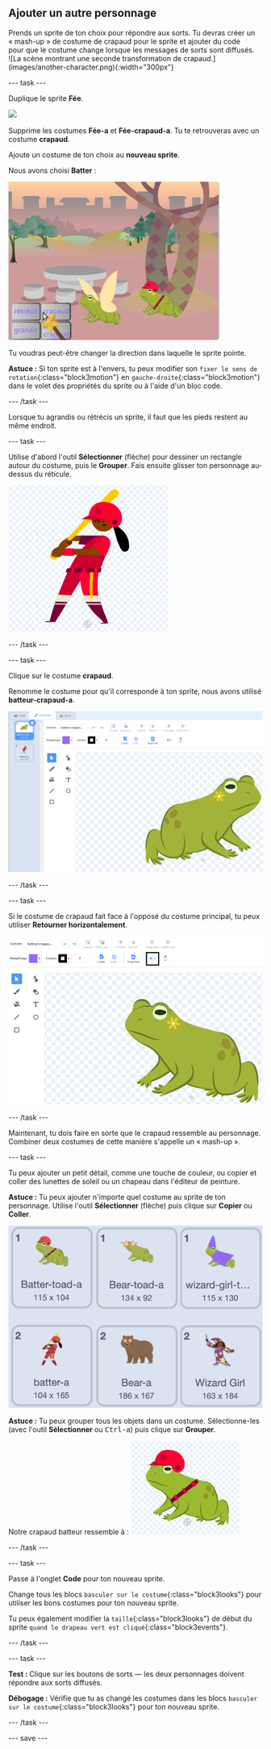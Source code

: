 ## Ajouter un autre personnage

<div style="display: flex; flex-wrap: wrap">
<div style="flex-basis: 200px; flex-grow: 1; margin-right: 15px;">
Prends un sprite de ton choix pour répondre aux sorts. Tu devras créer un « mash-up » de costume de crapaud pour le sprite et ajouter du code pour que le costume change lorsque les messages de sorts sont diffusés.
</div>
<div>
![La scène montrant une seconde transformation de crapaud.](images/another-character.png){:width="300px"}
</div>
</div>

--- task ---

Duplique le sprite **Fée**.

![](images/duplicate-fairy.png)

Supprime les costumes **Fée-a** et **Fée-crapaud-a**. Tu te retrouveras avec un costume **crapaud**.

Ajoute un costume de ton choix au **nouveau sprite**.

Nous avons choisi **Batter** :

![](images/batter-on-stage.png)

Tu voudras peut-être changer la direction dans laquelle le sprite pointe.

**Astuce :** Si ton sprite est à l'envers, tu peux modifier son `fixer le sens de rotation`{:class="block3motion"} en `gauche-droite`{:class="block3motion"} dans le volet des propriétés du sprite ou à l'aide d'un bloc code.

--- /task ---

Lorsque tu agrandis ou rétrécis un sprite, il faut que les pieds restent au même endroit.

--- task ---

Utilise d'abord l'outil **Sélectionner** (flèche) pour dessiner un rectangle autour du costume, puis le **Grouper**. Fais ensuite glisser ton personnage au-dessus du réticule.

![](images/character2-crosshair.png)

--- /task ---

--- task ---

Clique sur le costume **crapaud**.

Renomme le costume pour qu'il corresponde à ton sprite, nous avons utilisé **batteur-crapaud-a**.

![](images/batter-toad-a-added.png)

--- /task ---

--- task ---

Si le costume de crapaud fait face à l'opposé du costume principal, tu peux utiliser **Retourner horizontalement**.

![](images/flip-horizontal.png)

--- /task ---

Maintenant, tu dois faire en sorte que le crapaud ressemble au personnage. Combiner deux costumes de cette manière s'appelle un « mash-up ».

--- task ---

Tu peux ajouter un petit détail, comme une touche de couleur, ou copier et coller des lunettes de soleil ou un chapeau dans l'éditeur de peinture.

**Astuce :** Tu peux ajouter n'importe quel costume au sprite de ton personnage. Utilise l'outil **Sélectionner** (flèche) puis clique sur **Copier** ou **Coller**.

![](images/editing-options.png)

**Astuce :** Tu peux grouper tous les objets dans un costume. Sélectionne-les (avec l'outil **Sélectionner** ou <kbd> Ctrl-a</kbd>) puis clique sur **Grouper**.

Notre crapaud batteur ressemble à : ![](images/batter-toad.png)

--- /task ---

--- task ---

Passe à l'onglet **Code** pour ton nouveau sprite.

Change tous les blocs `basculer sur le costume`{:class="block3looks"} pour utiliser les bons costumes pour ton nouveau sprite.

Tu peux également modifier la `taille`{:class="block3looks"} de début du sprite `quand le drapeau vert est cliqué`{:class="block3events"}.

--- /task ---

--- task ---

**Test :** Clique sur les boutons de sorts — les deux personnages doivent répondre aux sorts diffusés.

**Débogage :** Vérifie que tu as changé les costumes dans les blocs `basculer sur le costume`{:class="block3looks"} pour ton nouveau sprite.

--- /task ---

--- save ---
